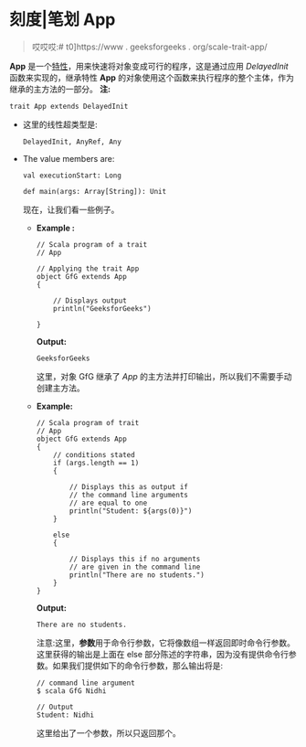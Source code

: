 # 刻度|笔划 App

> 哎哎哎:# t0]https://www . geeksforgeeks . org/scale-trait-app/

**App** 是一个[特性](https://www.geeksforgeeks.org/scala-traits/)，用来快速将对象变成可行的程序，这是通过应用 *DelayedInit* 函数来实现的，继承特性 **App** 的对象使用这个函数来执行程序的整个主体，作为继承的主方法的一部分。
**注:**

```
trait App extends DelayedInit
```

*   这里的线性超类型是:

    ```
    DelayedInit, AnyRef, Any
    ```

*   The value members are:

    ```
    val executionStart: Long
    ```

    ```
    def main(args: Array[String]): Unit
    ```

    现在，让我们看一些例子。

    *   **Example :**

        ```
        // Scala program of a trait
        // App

        // Applying the trait App
        object GfG extends App
        {

            // Displays output
            println("GeeksforGeeks")

        }
        ```

        **Output:**

        ```
        GeeksforGeeks

        ```

        这里，对象 GfG 继承了 *App* 的主方法并打印输出，所以我们不需要手动创建主方法。

    *   **Example:**

        ```
        // Scala program of trait
        // App
        object GfG extends App 
        {
            // conditions stated
            if (args.length == 1)
            {

                // Displays this as output if 
                // the command line arguments
                // are equal to one
                println("Student: ${args(0)}")
            }

            else
            {

                // Displays this if no arguments 
                // are given in the command line
                println("There are no students.")
            }
        }
        ```

        **Output:**

        ```
        There are no students.

        ```

        注意:这里，**参数**用于命令行参数，它将像数组一样返回即时命令行参数。
        这里获得的输出是上面在 else 部分陈述的字符串，因为没有提供命令行参数。如果我们提供如下的命令行参数，那么输出将是:

        ```
        // command line argument
        $ scala GfG Nidhi 

        // Output
        Student: Nidhi

        ```

        这里给出了一个参数，所以只返回那个。